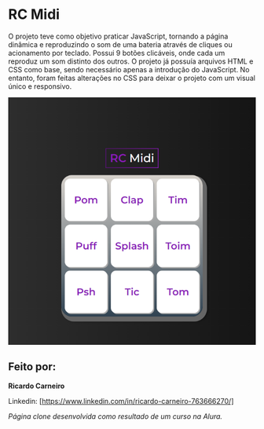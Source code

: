 # RC Midi

O projeto teve como objetivo praticar JavaScript, tornando a página dinâmica e reproduzindo o som de uma bateria através de cliques ou acionamento por teclado. Possui 9 botões clicáveis, onde cada um reproduz um som distinto dos outros. O projeto já possuía arquivos HTML e CSS como base, sendo necessário apenas a introdução do JavaScript. No entanto, foram feitas alterações no CSS para deixar o projeto com um visual único e responsivo.


<img width="700" alt="alura-midi" src="https://github.com/notricardocarneiro/rc-midi/blob/main/images/rcmidi.png">

## Feito por:

**Ricardo Carneiro**

Linkedin: [https://www.linkedin.com/in/ricardo-carneiro-763666270/]

*Página clone desenvolvida como resultado de um curso na Alura.*
